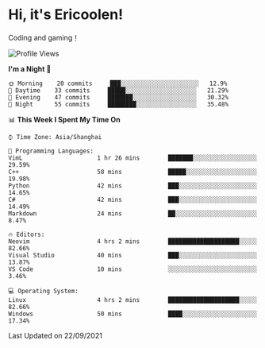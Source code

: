 # Hi, it's Ericoolen!
Coding and gaming！

<!--START_SECTION:waka-->
![Profile Views](http://img.shields.io/badge/Profile%20Views-36-blue)

**I'm a Night 🦉** 

```text
🌞 Morning    20 commits     ███░░░░░░░░░░░░░░░░░░░░░░   12.9% 
🌆 Daytime    33 commits     █████░░░░░░░░░░░░░░░░░░░░   21.29% 
🌃 Evening    47 commits     ███████░░░░░░░░░░░░░░░░░░   30.32% 
🌙 Night      55 commits     ████████░░░░░░░░░░░░░░░░░   35.48%

```


📊 **This Week I Spent My Time On** 

```text
⌚︎ Time Zone: Asia/Shanghai

💬 Programming Languages: 
VimL                     1 hr 26 mins        ███████░░░░░░░░░░░░░░░░░░   29.59% 
C++                      58 mins             █████░░░░░░░░░░░░░░░░░░░░   19.98% 
Python                   42 mins             ███░░░░░░░░░░░░░░░░░░░░░░   14.65% 
C#                       42 mins             ███░░░░░░░░░░░░░░░░░░░░░░   14.49% 
Markdown                 24 mins             ██░░░░░░░░░░░░░░░░░░░░░░░   8.47%

🔥 Editors: 
Neovim                   4 hrs 2 mins        ████████████████████░░░░░   82.66% 
Visual Studio            40 mins             ███░░░░░░░░░░░░░░░░░░░░░░   13.87% 
VS Code                  10 mins             ░░░░░░░░░░░░░░░░░░░░░░░░░   3.46%

💻 Operating System: 
Linux                    4 hrs 2 mins        ████████████████████░░░░░   82.66% 
Windows                  50 mins             ████░░░░░░░░░░░░░░░░░░░░░   17.34%

```


 Last Updated on 22/09/2021
<!--END_SECTION:waka-->

